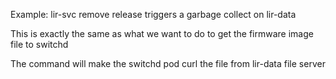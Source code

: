 Example: lir-svc remove release triggers a garbage collect on lir-data

This is exactly the same as what we want to do to get the firmware image file to switchd

The command will make the switchd pod curl the file from lir-data file server